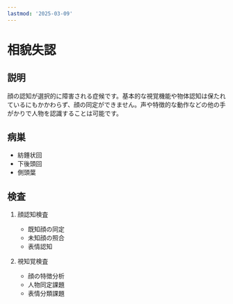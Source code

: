 ```yaml
---
lastmod: '2025-03-09'
---
```


# 相貌失認

## 説明

顔の認知が選択的に障害される症候です。基本的な視覚機能や物体認知は保たれているにもかかわらず、顔の同定ができません。声や特徴的な動作などの他の手がかりで人物を認識することは可能です。

## 病巣

- 紡錘状回
- 下後頭回
- 側頭葉

## 検査

1. 顔認知検査

   - 既知顔の同定
   - 未知顔の照合
   - 表情認知

2. 視知覚検査
   - 顔の特徴分析
   - 人物同定課題
   - 表情分類課題
